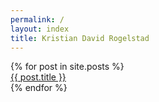 ```yaml
---
permalink: /
layout: index
title: Kristian David Rogelstad
---
```


<div class="row workPosts" data-equalizer data-equalize-on="medium">
  {% for post in site.posts %}
    <div class="medium-6 large-4 columns end" data-equalizer-watch style="background:url({{ post.img }}) no-repeat 0 0;">
      <a href="{{ post.url }}">
        <span>{{ post.title }}</span>
      </a>
    </div>
  {% endfor %}
</div>


<!-- ![My Beard Logo]({{ site.url }}/assets/img/logoGrey.svg) -->
